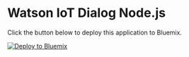 # Watson IoT Dialog Node.js

Click the button below to deploy this application to Bluemix. 

[![Deploy to Bluemix](https://bluemix.net/deploy/button.png)](https://bluemix.net/deploy?repository=https://github.com/ibm-watson-iot/iot-dialog)